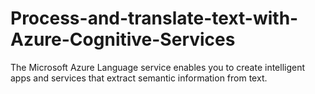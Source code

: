 # Process-and-translate-text-with-Azure-Cognitive-Services
The Microsoft Azure Language service enables you to create intelligent apps and services that extract semantic information from text.
